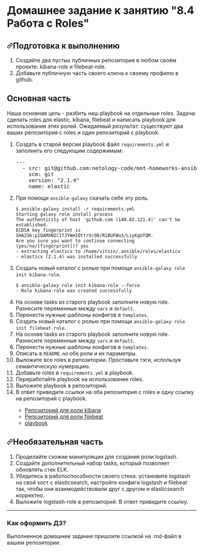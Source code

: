 <h1>Домашнее задание к занятию "8.4 Работа с Roles"</h1>
<h2 dir="auto"><a id="user-content-подготовка-к-выполнению" class="anchor" aria-hidden="true" href="#подготовка-к-выполнению"><svg class="octicon octicon-link" viewBox="0 0 16 16" version="1.1" width="16" height="16" aria-hidden="true"><path fill-rule="evenodd" d="M7.775 3.275a.75.75 0 001.06 1.06l1.25-1.25a2 2 0 112.83 2.83l-2.5 2.5a2 2 0 01-2.83 0 .75.75 0 00-1.06 1.06 3.5 3.5 0 004.95 0l2.5-2.5a3.5 3.5 0 00-4.95-4.95l-1.25 1.25zm-4.69 9.64a2 2 0 010-2.83l2.5-2.5a2 2 0 012.83 0 .75.75 0 001.06-1.06 3.5 3.5 0 00-4.95 0l-2.5 2.5a3.5 3.5 0 004.95 4.95l1.25-1.25a.75.75 0 00-1.06-1.06l-1.25 1.25a2 2 0 01-2.83 0z"></path></svg></a>Подготовка к выполнению</h2>
<ol dir="auto">
<li>Создайте два пустых публичных репозитория в любом своём проекте: kibana-role и filebeat-role.</li>
<li>Добавьте публичную часть своего ключа к своему профилю в github.</li>
</ol>
<h2 dir="auto">Основная часть</h2>
<p dir="auto">Наша основная цель - разбить наш playbook на отдельные roles. Задача: сделать roles для elastic, kibana, filebeat и написать playbook для использования этих ролей. Ожидаемый результат: существуют два ваших репозитория с roles и один репозиторий с playbook.</p>
<ol dir="auto">
<li>Создать в старой версии playbook файл <code>requirements.yml</code> и заполнить его следующим содержимым:
<div class="highlight highlight-source-yaml position-relative overflow-auto" data-snippet-clipboard-copy-content="---
  - src: git@github.com:netology-code/mnt-homeworks-ansible.git
    scm: git
    version: &quot;2.1.4&quot;
    name: elastic "><pre>---
  - <span class="pl-ent">src</span>: <span class="pl-s">git@github.com:netology-code/mnt-homeworks-ansible.git</span>
    <span class="pl-ent">scm</span>: <span class="pl-s">git</span>
    <span class="pl-ent">version</span>: <span class="pl-s"><span class="pl-pds">"</span>2.1.4<span class="pl-pds">"</span></span>
    <span class="pl-ent">name</span>: <span class="pl-s">elastic </span></pre></div>
</li>
<li>При помощи <code>ansible-galaxy</code> скачать себе эту роль.</li>

```
$ ansible-galaxy install -r requirements.yml
Starting galaxy role install process
The authenticity of host 'github.com (140.82.121.4)' can't be established.
ECDSA key fingerprint is SHA256:p2QAMXNIC1TJYWeIOttrVc98/R1BUFWu3/LiyKgUfQM.
Are you sure you want to continue connecting (yes/no/[fingerprint])? yes
- extracting elasticx to /home/vitsin/.ansible/roles/elasticx
- elasticx (2.1.4) was installed successfully
```
<li>Создать новый каталог с ролью при помощи <code>ansible-galaxy role init kibana-role</code>.</li>

```
$ ansible-galaxy role init kibana-role --force
- Role kibana-role was created successfully
```
<li>На основе tasks из старого playbook заполните новую role. Разнесите переменные между <code>vars</code> и <code>default</code>.</li>
<li>Перенести нужные шаблоны конфигов в <code>templates</code>.</li>
<li>Создать новый каталог с ролью при помощи <code>ansible-galaxy role init filebeat-role</code>.</li>
<li>На основе tasks из старого playbook заполните новую role. Разнесите переменные между <code>vars</code> и <code>default</code>.</li>
<li>Перенести нужные шаблоны конфигов в <code>templates</code>.</li>
<li>Описать в <code>README.md</code> обе роли и их параметры.</li>
<li>Выложите все roles в репозитории. Проставьте тэги, используя семантическую нумерацию.</li>
<li>Добавьте roles в <code>requirements.yml</code> в playbook.</li>
<li>Переработайте playbook на использование roles.</li>
<li>Выложите playbook в репозиторий.</li>
<li>В ответ приведите ссылки на оба репозитория с roles и одну ссылку на репозиторий с playbook.</li>

- <a href="https://github.com/vitsinv/kibana-role">Репозиторий для роли kibana</a>
- <a href="https://github.com/vitsinv/filebeat-role">Репозиторий для роли filebeat</a>
- <a href="https://github.com/vitsinv/learning_ansible/tree/master/8.4_roles/playbook">playbook</a>
</ol>
<h2 dir="auto"><a id="user-content-необязательная-часть" class="anchor" aria-hidden="true" href="#необязательная-часть"><svg class="octicon octicon-link" viewBox="0 0 16 16" version="1.1" width="16" height="16" aria-hidden="true"><path fill-rule="evenodd" d="M7.775 3.275a.75.75 0 001.06 1.06l1.25-1.25a2 2 0 112.83 2.83l-2.5 2.5a2 2 0 01-2.83 0 .75.75 0 00-1.06 1.06 3.5 3.5 0 004.95 0l2.5-2.5a3.5 3.5 0 00-4.95-4.95l-1.25 1.25zm-4.69 9.64a2 2 0 010-2.83l2.5-2.5a2 2 0 012.83 0 .75.75 0 001.06-1.06 3.5 3.5 0 00-4.95 0l-2.5 2.5a3.5 3.5 0 004.95 4.95l1.25-1.25a.75.75 0 00-1.06-1.06l-1.25 1.25a2 2 0 01-2.83 0z"></path></svg></a>Необязательная часть</h2>
<ol dir="auto">
<li>Проделайте схожие манипуляции для создания роли logstash.</li>
<li>Создайте дополнительный набор tasks, который позволяет обновлять стек ELK.</li>
<li>Убедитесь в работоспособности своего стека: установите logstash на свой хост с elasticsearch, настройте конфиги logstash и filebeat так, чтобы они взаимодействовали друг с другом и elasticsearch корректно.</li>
<li>Выложите logstash-role в репозиторий. В ответ приведите ссылку.</li>
</ol>
<hr>
<h3 dir="auto">Как оформить ДЗ?</h3>
<p dir="auto">Выполненное домашнее задание пришлите ссылкой на .md-файл в вашем репозитории.</p>
